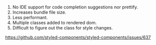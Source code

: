 1. No IDE support for code completion suggestions nor prettify.
2. Increases bundle file size.
3. Less performant.
4. Multiple classes added to rendered dom.
5. Difficult to figure out the class for style changes.

https://github.com/styled-components/styled-components/issues/637
